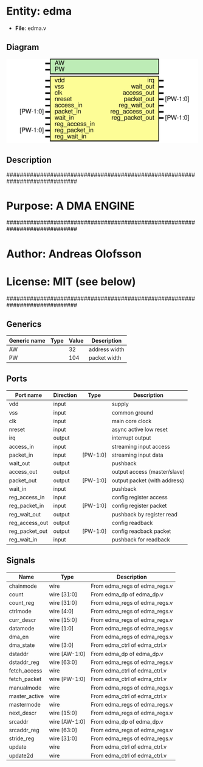 # Entity: edma

- **File**: edma.v
## Diagram

![Diagram](edma.svg "Diagram")
## Description

#############################################################################
# Purpose: A DMA ENGINE                                                     #
#############################################################################
# Author:   Andreas Olofsson                                                #
# License:  MIT (see below)                                                 # 
#############################################################################

## Generics

| Generic name | Type | Value | Description     |
| ------------ | ---- | ----- | --------------- |
| AW           |      | 32    |  address width  |
| PW           |      | 104   |  packet width   |
## Ports

| Port name      | Direction | Type     | Description                  |
| -------------- | --------- | -------- | ---------------------------- |
| vdd            | input     |          | supply                       |
| vss            | input     |          | common ground                |
| clk            | input     |          | main core clock              |
| nreset         | input     |          | async active low reset       |
| irq            | output    |          | interrupt output             |
| access_in      | input     |          | streaming input access       |
| packet_in      | input     | [PW-1:0] | streaming input data         |
| wait_out       | output    |          | pushback                     |
| access_out     | output    |          | output access (master/slave) |
| packet_out     | output    | [PW-1:0] | output packet (with address) |
| wait_in        | input     |          | pushback                     |
| reg_access_in  | input     |          | config register access       |
| reg_packet_in  | input     | [PW-1:0] | config register packet       |
| reg_wait_out   | output    |          | pushback by register read    |
| reg_access_out | output    |          | config readback              |
| reg_packet_out | output    | [PW-1:0] | config reacback packet       |
| reg_wait_in    | input     |          | pushback for readback        |
## Signals

| Name          | Type          | Description                    |
| ------------- | ------------- | ------------------------------ |
| chainmode     | wire          | From edma_regs of edma_regs.v  |
| count         | wire [31:0]   | From edma_dp of edma_dp.v      |
| count_reg     | wire [31:0]   | From edma_regs of edma_regs.v  |
| ctrlmode      | wire [4:0]    | From edma_regs of edma_regs.v  |
| curr_descr    | wire [15:0]   | From edma_regs of edma_regs.v  |
| datamode      | wire [1:0]    | From edma_regs of edma_regs.v  |
| dma_en        | wire          | From edma_regs of edma_regs.v  |
| dma_state     | wire [3:0]    | From edma_ctrl of edma_ctrl.v  |
| dstaddr       | wire [AW-1:0] | From edma_dp of edma_dp.v      |
| dstaddr_reg   | wire [63:0]   | From edma_regs of edma_regs.v  |
| fetch_access  | wire          | From edma_ctrl of edma_ctrl.v  |
| fetch_packet  | wire [PW-1:0] | From edma_ctrl of edma_ctrl.v  |
| manualmode    | wire          | From edma_regs of edma_regs.v  |
| master_active | wire          | From edma_ctrl of edma_ctrl.v  |
| mastermode    | wire          | From edma_regs of edma_regs.v  |
| next_descr    | wire [15:0]   | From edma_regs of edma_regs.v  |
| srcaddr       | wire [AW-1:0] | From edma_dp of edma_dp.v      |
| srcaddr_reg   | wire [63:0]   | From edma_regs of edma_regs.v  |
| stride_reg    | wire [31:0]   | From edma_regs of edma_regs.v  |
| update        | wire          | From edma_ctrl of edma_ctrl.v  |
| update2d      | wire          | From edma_ctrl of edma_ctrl.v  |
